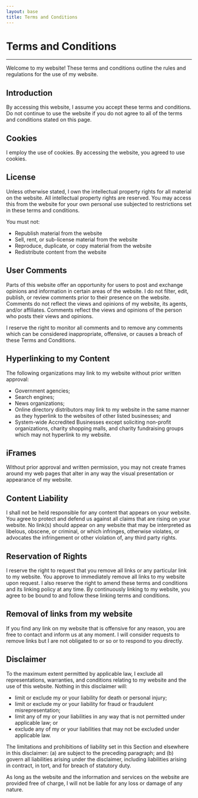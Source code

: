 ```yaml
---
layout: base
title: Terms and Conditions
---
```


# Terms and Conditions

---

Welcome to my website! These terms and conditions outline the rules and regulations for the use of my website.

## Introduction

By accessing this website, I assume you accept these terms and conditions. Do not continue to use the website if you do not agree to all of the terms and conditions stated on this page.

## Cookies

I employ the use of cookies. By accessing the website, you agreed to use cookies.

## License

Unless otherwise stated, I own the intellectual property rights for all material on the website. All intellectual property rights are reserved. You may access this from the website for your own personal use subjected to restrictions set in these terms and conditions.

You must not:
- Republish material from the website
- Sell, rent, or sub-license material from the website
- Reproduce, duplicate, or copy material from the website
- Redistribute content from the website

## User Comments

Parts of this website offer an opportunity for users to post and exchange opinions and information in certain areas of the website. I do not filter, edit, publish, or review comments prior to their presence on the website. Comments do not reflect the views and opinions of my website, its agents, and/or affiliates. Comments reflect the views and opinions of the person who posts their views and opinions.

I reserve the right to monitor all comments and to remove any comments which can be considered inappropriate, offensive, or causes a breach of these Terms and Conditions.

## Hyperlinking to my Content

The following organizations may link to my website without prior written approval:
- Government agencies;
- Search engines;
- News organizations;
- Online directory distributors may link to my website in the same manner as they hyperlink to the websites of other listed businesses; and
- System-wide Accredited Businesses except soliciting non-profit organizations, charity shopping malls, and charity fundraising groups which may not hyperlink to my website.

## iFrames

Without prior approval and written permission, you may not create frames around my web pages that alter in any way the visual presentation or appearance of my website.

## Content Liability

I shall not be held responsible for any content that appears on your website. You agree to protect and defend us against all claims that are rising on your website. No link(s) should appear on any website that may be interpreted as libelous, obscene, or criminal, or which infringes, otherwise violates, or advocates the infringement or other violation of, any third party rights.

## Reservation of Rights

I reserve the right to request that you remove all links or any particular link to my website. You approve to immediately remove all links to my website upon request. I also reserve the right to amend these terms and conditions and its linking policy at any time. By continuously linking to my website, you agree to be bound to and follow these linking terms and conditions.

## Removal of links from my website

If you find any link on my website that is offensive for any reason, you are free to contact and inform us at any moment. I will consider requests to remove links but I are not obligated to or so or to respond to you directly.

## Disclaimer

To the maximum extent permitted by applicable law, I exclude all representations, warranties, and conditions relating to my website and the use of this website. Nothing in this disclaimer will:
- limit or exclude my or your liability for death or personal injury;
- limit or exclude my or your liability for fraud or fraudulent misrepresentation;
- limit any of my or your liabilities in any way that is not permitted under applicable law; or
- exclude any of my or your liabilities that may not be excluded under applicable law.

The limitations and prohibitions of liability set in this Section and elsewhere in this disclaimer: (a) are subject to the preceding paragraph; and (b) govern all liabilities arising under the disclaimer, including liabilities arising in contract, in tort, and for breach of statutory duty.

As long as the website and the information and services on the website are provided free of charge, I will not be liable for any loss or damage of any nature.
